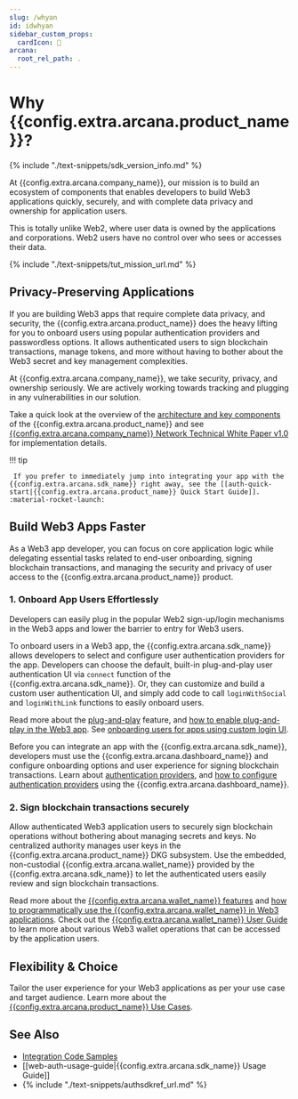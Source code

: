 ```yaml
---
slug: /whyan
id: idwhyan
sidebar_custom_props:
  cardIcon: 📝
arcana:
  root_rel_path: .
---
```


# Why {{config.extra.arcana.product_name}}?

{% include "./text-snippets/sdk_version_info.md" %}

At {{config.extra.arcana.company_name}}, our mission is to build an ecosystem of components that enables developers to build Web3 applications quickly, securely, and with complete data privacy and ownership for application users.

This is totally unlike Web2, where user data is owned by the applications and corporations. Web2 users have no control over who sees or accesses their data.

{% include "./text-snippets/tut_mission_url.md" %}

## Privacy-Preserving Applications

If you are building Web3 apps that require complete data privacy, and security, the {{config.extra.arcana.product_name}} does the heavy lifting for you to onboard users using popular authentication providers and passwordless options. It allows authenticated users to sign blockchain transactions, manage tokens, and more without having to bother about the Web3 secret and key management complexities.

At {{config.extra.arcana.company_name}}, we take security, privacy, and ownership seriously. We are actively working towards tracking and plugging in any vulnerabilities in our solution.

Take a quick look at the overview of the [architecture and key components]({{page.meta.arcana.root_rel_path}}/howitworks.md) of the {{config.extra.arcana.product_name}} and see [{{config.extra.arcana.company_name}} Network Technical White Paper v1.0](https://www.notion.so/arcananetwork/Arcana-Technical-Docs-a1d7fd0d2970452586c693e4fee14d08) for implementation details.

!!! tip

     If you prefer to immediately jump into integrating your app with the {{config.extra.arcana.sdk_name}} right away, see the [[auth-quick-start|{{config.extra.arcana.product_name}} Quick Start Guide]]. :material-rocket-launch:

## Build Web3 Apps Faster

As a Web3 app developer, you can focus on core application logic while delegating essential tasks related to end-user onboarding, signing blockchain transactions, and managing the security and privacy of user access to the {{config.extra.arcana.product_name}} product.

### 1. Onboard App Users Effortlessly

Developers can easily plug in the popular Web2 sign-up/login mechanisms in the Web3 apps and lower the barrier to entry for Web3 users. 

To onboard users in a Web3 app, the {{config.extra.arcana.sdk_name}} allows developers to select and configure user authentication providers for the app. Developers can choose the default, built-in plug-and-play user authentication UI via `connect` function of the {{config.extra.arcana.sdk_name}}. Or, they can customize and build a custom user authentication UI, and simply add code to call `loginWithSocial` and `loginWithLink` functions to easily onboard users.

Read more about the [plug-and-play]({{page.meta.arcana.root_rel_path}}/concepts/plugnplayauth.md) feature, and [how to enable plug-and-play in the Web3 app]({{page.meta.arcana.root_rel_path}}/howto/onboard_users/wallet_plugnplay.md). See [onboarding users for apps using custom login UI]({{page.meta.arcana.root_rel_path}}/howto/onboard_users/build_social/index.md). 

Before you can integrate an app with the {{config.extra.arcana.sdk_name}}, developers must use the {{config.extra.arcana.dashboard_name}} and configure onboarding options and user experience for signing blockchain transactions. Learn about [authentication providers]({{page.meta.arcana.root_rel_path}}/concepts/authtype/arcanaauth.md), and [how to configure authentication providers]({{page.meta.arcana.root_rel_path}}/howto/config_auth/index.md) using the {{config.extra.arcana.dashboard_name}}.

### 2. Sign blockchain transactions securely

Allow authenticated Web3 application users to securely sign blockchain operations without bothering about managing secrets and keys. No centralized authority manages user keys in the {{config.extra.arcana.product_name}} DKG subsystem. Use the embedded, non-custodial {{config.extra.arcana.wallet_name}} provided by the {{config.extra.arcana.sdk_name}} to let the authenticated users easily review and sign blockchain transactions. 

Read more about the [{{config.extra.arcana.wallet_name}} features]({{page.meta.arcana.root_rel_path}}/concepts/anwallet/index.md) and [how to programmatically use the {{config.extra.arcana.wallet_name}} in Web3 applications]({{page.meta.arcana.root_rel_path}}/howto/arcana_wallet/index.md). Check out the [{{config.extra.arcana.wallet_name}} User Guide]({{page.meta.arcana.root_rel_path}}/user_guides/wallet_ui/index.md) to learn more about various Web3 wallet operations that can be accessed by the application users.

## Flexibility & Choice

Tailor the user experience for your Web3 applications as per your use case and target audience. Learn more about the [{{config.extra.arcana.product_name}} Use Cases]({{page.meta.arcana.root_rel_path}}/use_cases.md).

## See Also

* [Integration Code Samples]({{page.meta.arcana.root_rel_path}}/tutorials/code_samples/index.md)
* [[web-auth-usage-guide|{{config.extra.arcana.sdk_name}} Usage Guide]]
* {% include "./text-snippets/authsdkref_url.md" %}
